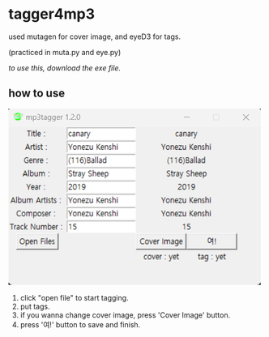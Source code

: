 # tagger4mp3

used mutagen for cover image, and eyeD3 for tags.

(practiced in muta.py and eye.py)

*to use this, download the exe file.*

## how to use
![tagger4mp3](/tutorial.png)

1. click "open file" to start tagging.
1. put tags.
2. if you wanna change cover image, press 'Cover Image' button.
3. press '여!' button to save and finish.
